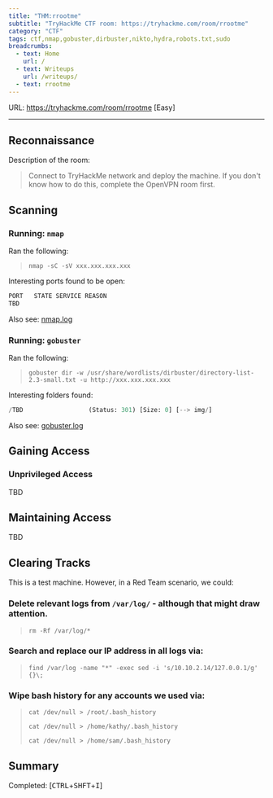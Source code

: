 ```yaml
---
title: "THM:rrootme"
subtitle: "TryHackMe CTF room: https://tryhackme.com/room/rrootme"
category: "CTF"
tags: ctf,nmap,gobuster,dirbuster,nikto,hydra,robots.txt,sudo
breadcrumbs:
  - text: Home
    url: /
  - text: Writeups
    url: /writeups/
  - text: rrootme
---
```


URL: https://tryhackme.com/room/rrootme [Easy]


<hr>

## Reconnaissance

Description of the room:

> Connect to TryHackMe network and deploy the machine. If you don't know how to do this, complete the OpenVPN room first.

## Scanning

### Running: `nmap`

Ran the following:

> `nmap -sC -sV xxx.xxx.xxx.xxx`

Interesting ports found to be open:

```python
PORT   STATE SERVICE REASON
TBD
```

Also see: [nmap.log](nmap.log)

### Running: `gobuster`

Ran the following:

> `gobuster dir -w /usr/share/wordlists/dirbuster/directory-list-2.3-small.txt -u http://xxx.xxx.xxx.xxx`

Interesting folders found:

```python
/TBD                  (Status: 301) [Size: 0] [--> img/]
```

Also see: [gobuster.log](gobuster.log)

## Gaining Access

### Unprivileged Access

TBD


## Maintaining Access

TBD

## Clearing Tracks

This is a test machine. However, in a Red Team scenario, we could:

### Delete relevant logs from `/var/log/` - although that might draw attention.

> `rm -Rf /var/log/*`

### Search and replace our IP address in all logs via: 

> `find /var/log -name "*" -exec sed -i 's/10.10.2.14/127.0.0.1/g' {}\;`

### Wipe bash history for any accounts we used via: 

> `cat /dev/null > /root/.bash_history`
>  
> `cat /dev/null > /home/kathy/.bash_history`
>  
> `cat /dev/null > /home/sam/.bash_history`

## Summary

Completed: [<kbd>CTRL</kbd>+<kbd>SHFT</kbd>+<kbd>I</kbd>]